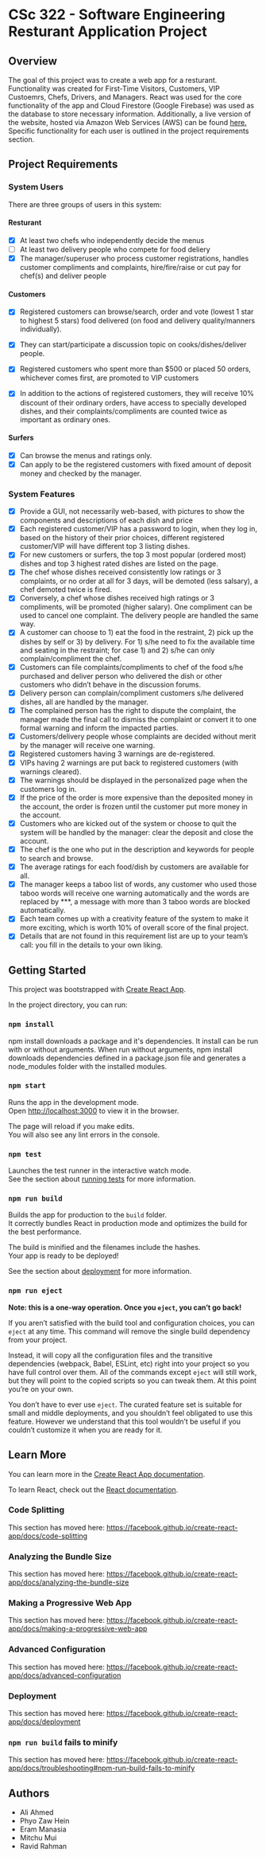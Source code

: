# CSc 322 - Software Engineering Resturant Application Project

## Overview

The goal of this project was to create a web app for a resturant. Functionality was created for First-Time Visitors, Customers, VIP Custoemrs, Chefs, Drivers, and Managers. React was used for the core functionality of the app and Cloud Firestore (Google Firebase) was used as the database to store necessary information. Additionally, a live version of the website, hosted via Amazon Web Services (AWS) can be found [here.](https://master.d1v9tmlnzqp25u.amplifyapp.com/Home) Specific functionality for each user is outlined in the project requirements section.

## Project Requirements

### System Users

There are three groups of users in this system:

#### Resturant

- [x] At least two chefs who independently decide the menus
- [ ] At least two delivery people who compete for food deliery
- [x] The manager/superuser who process customer registrations, handles customer compliments and complaints, hire/fire/raise or cut pay for chef(s) and deliver people

#### Customers

- [x] Registered customers can browse/search, order and vote (lowest 1 star to highest 5 stars) food delivered (on food and delivery quality/manners individually).
- [x] They can start/participate a discussion topic on cooks/dishes/deliver people.

- [x] Registered customers who spent more than $500 or placed 50 orders, whichever comes first, are promoted to VIP customers
- [x] In addition to the actions of registered customers, they will receive 10% discount of their ordinary orders, have access to specially developed dishes, and their complaints/compliments are counted twice as important as ordinary ones. 

#### Surfers

- [x] Can browse the menus and ratings only.
- [x] Can apply to be the registered customers with fixed amount of deposit money and checked by the manager.

### System Features

- [x] Provide a GUI, not necessarily web-based, with pictures to show the components and descriptions of each dish and price
- [x] Each registered customer/VIP has a password to login, when they log in, based on the history of their prior choices, different registered customer/VIP will have different top 3 listing dishes.
- [x] For new customers or surfers, the top 3 most popular (ordered most) dishes and top 3 highest rated dishes are listed on the page.
- [x] The chef whose dishes received consistently low ratings or 3 complaints, or no order at all for 3 days, will be demoted (less salsary), a chef demoted twice is fired.
- [x] Conversely, a chef whose dishes received high ratings or 3 compliments, will be promoted (higher salary). One compliment can be used to cancel one complaint. The delivery people are handled the same way.
- [x] A customer can choose to 1) eat the food in the restraint, 2) pick up the dishes by self or 3) by delivery. For 1) s/he need to fix the available time and seating in the restraint; for case 1) and 2) s/he can only complain/compliment the chef.
- [x] Customers can file complaints/compliments to chef of the food s/he purchased and deliver person who delivered the dish or other customers who didn’t behave in the discussion forums. 
- [x] Delivery person can complain/compliment customers s/he delivered dishes, all are handled by the manager. 
- [x] The complained person has the right to dispute the complaint, the manager made the final call to dismiss the complaint or convert it to one formal warning and inform the impacted parties. 
- [x] Customers/delivery people whose complaints are decided without merit by the manager will receive one warning.
- [x] Registered customers having 3 warnings are de-registered. 
- [x] VIPs having 2 warnings are put back to registered customers (with warnings cleared). 
- [x] The warnings should be displayed in the personalized page when the customers log in.
- [x] If the price of the order is more expensive than the deposited money in the account, the order is frozen until the customer put more money in the account.
- [x] Customers who are kicked out of the system or choose to quit the system will be handled by the manager: clear the deposit and close the account.
- [x] The chef is the one who put in the description and keywords for people to search and browse. 
- [x] The average ratings for each food/dish by customers are available for all. 
- [x] The manager keeps a taboo list of words, any customer who used those taboo words will receive one warning automatically and the words are replaced by \*\*\*, a message with more than 3 taboo words are blocked automatically. 
- [x] Each team comes up with a creativity feature of the system to make it more exciting, which is worth 10% of overall score of the final project. 
- [x] Details that are not found in this requirement list are up to your team’s call: you fill in the details to your own liking.

## Getting Started

This project was bootstrapped with [Create React App](https://github.com/facebook/create-react-app).

In the project directory, you can run:

### `npm install`

npm install downloads a package and it's dependencies.
It install can be run with or without arguments. 
When run without arguments, npm install downloads dependencies defined in a package.json file and generates a node_modules folder with the installed modules.

### `npm start`

Runs the app in the development mode.<br />
Open [http://localhost:3000](http://localhost:3000) to view it in the browser.

The page will reload if you make edits.<br />
You will also see any lint errors in the console.

### `npm test`

Launches the test runner in the interactive watch mode.<br />
See the section about [running tests](https://facebook.github.io/create-react-app/docs/running-tests) for more information.

### `npm run build`

Builds the app for production to the `build` folder.<br />
It correctly bundles React in production mode and optimizes the build for the best performance.

The build is minified and the filenames include the hashes.<br />
Your app is ready to be deployed!

See the section about [deployment](https://facebook.github.io/create-react-app/docs/deployment) for more information.

### `npm run eject`

**Note: this is a one-way operation. Once you `eject`, you can’t go back!**

If you aren’t satisfied with the build tool and configuration choices, you can `eject` at any time. This command will remove the single build dependency from your project.

Instead, it will copy all the configuration files and the transitive dependencies (webpack, Babel, ESLint, etc) right into your project so you have full control over them. All of the commands except `eject` will still work, but they will point to the copied scripts so you can tweak them. At this point you’re on your own.

You don’t have to ever use `eject`. The curated feature set is suitable for small and middle deployments, and you shouldn’t feel obligated to use this feature. However we understand that this tool wouldn’t be useful if you couldn’t customize it when you are ready for it.

## Learn More

You can learn more in the [Create React App documentation](https://facebook.github.io/create-react-app/docs/getting-started).

To learn React, check out the [React documentation](https://reactjs.org/).

### Code Splitting

This section has moved here: https://facebook.github.io/create-react-app/docs/code-splitting

### Analyzing the Bundle Size

This section has moved here: https://facebook.github.io/create-react-app/docs/analyzing-the-bundle-size

### Making a Progressive Web App

This section has moved here: https://facebook.github.io/create-react-app/docs/making-a-progressive-web-app

### Advanced Configuration

This section has moved here: https://facebook.github.io/create-react-app/docs/advanced-configuration

### Deployment

This section has moved here: https://facebook.github.io/create-react-app/docs/deployment

### `npm run build` fails to minify

This section has moved here: https://facebook.github.io/create-react-app/docs/troubleshooting#npm-run-build-fails-to-minify

## Authors

- Ali Ahmed
- Phyo Zaw Hein
- Eram Manasia
- Mitchu Mui
- Ravid Rahman
